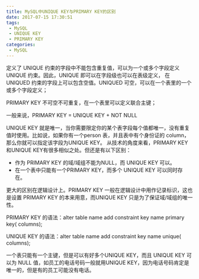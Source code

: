 ```yaml
---
title: MySQL中UNIQUE KEY与PRIMARY KEY的区别
date: 2017-07-15 17:30:51
tags:
 - MySQL
 - UNIQUE KEY
 - PRIMARY KEY
categories:
 - MySQL
---
```


定义了 UNIQUE 约束的字段中不能包含重复值，可以为一个或多个字段定义 UNIQUE 约束。因此，UNIQUE 即可以在字段级也可以在表级定义， 在 UNIQUED 约束的字段上可以包含空值。UNIQUED 可空，可以在一个表里的一个或多个字段定义；

PRIMARY KEY 不可空不可重复，在一个表里可以定义联合主键；

一般来说，PRIMARY KEY = UNIQUE KEY +  NOT NULL

UNIQUE KEY 就是唯一，当你需要限定你的某个表字段每个值都唯一，没有重复值时使用。比如说，如果你有一个person 表，并且表中有个身份证的 column，那么你就可以指定该字段为UNIQUE KEY。 从技术的角度来看，PRIMARY KEY和UNIQUE KEY有很多相似之处。但还是有以下区别： 

- 作为 PRIMARY KEY 的域/域组不能为NULL，而 UNIQUE KEY 可以。 
- 在一个表中只能有一个PRIMARY KEY，而多个 UNIQUE KEY 可以同时存在。 

更大的区别在逻辑设计上。PRIMARY KEY 一般在逻辑设计中用作记录标识，这也是设置 PRIMARY KEY 的本来用意，而UNIQUE KEY 只是为了保证域/域组的唯一性。 

PRIMARY KEY 的语法：alter table name add constraint key name primary key( columns); 

UNIQUE KEY 的语法：alter table name add constraint key name unique( columns); 

一个表只能有一个主键，但是可以有好多个UNIQUE KEY，而且 UNIQUE KEY 可以为 NULL 值，如员工的电话号码一般就用UNIQUE KEY，因为电话号码肯定是唯一的，但是有的员工可能没有电话。